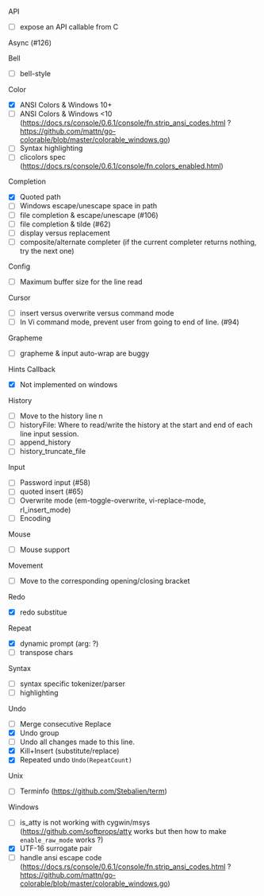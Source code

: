 API
- [ ] expose an API callable from C

Async (#126)

Bell
- [ ] bell-style

Color
- [x] ANSI Colors & Windows 10+
- [ ] ANSI Colors & Windows <10 (https://docs.rs/console/0.6.1/console/fn.strip_ansi_codes.html ? https://github.com/mattn/go-colorable/blob/master/colorable_windows.go)
- [ ] Syntax highlighting
- [ ] clicolors spec (https://docs.rs/console/0.6.1/console/fn.colors_enabled.html)

Completion
- [X] Quoted path
- [ ] Windows escape/unescape space in path
- [ ] file completion & escape/unescape (#106)
- [ ] file completion & tilde (#62)
- [ ] display versus replacement
- [ ] composite/alternate completer (if the current completer returns nothing, try the next one)

Config
- [ ] Maximum buffer size for the line read

Cursor
- [ ] insert versus overwrite versus command mode
- [ ] In Vi command mode, prevent user from going to end of line. (#94)

Grapheme
- [ ] grapheme & input auto-wrap are buggy

Hints Callback
- [x] Not implemented on windows

History
- [ ] Move to the history line n
- [ ] historyFile: Where to read/write the history at the start and end of
each line input session.
- [ ] append_history
- [ ] history_truncate_file

Input
- [ ] Password input (#58)
- [ ] quoted insert (#65)
- [ ] Overwrite mode (em-toggle-overwrite, vi-replace-mode, rl_insert_mode)
- [ ] Encoding

Mouse
- [ ] Mouse support

Movement
- [ ] Move to the corresponding opening/closing bracket

Redo
- [X] redo substitue

Repeat
- [x] dynamic prompt (arg: ?)
- [ ] transpose chars

Syntax
- [ ] syntax specific tokenizer/parser
- [ ] highlighting

Undo
- [ ] Merge consecutive Replace
- [X] Undo group
- [ ] Undo all changes made to this line.
- [X] Kill+Insert (substitute/replace)
- [X] Repeated undo `Undo(RepeatCount)`

Unix
- [ ] Terminfo (https://github.com/Stebalien/term)

Windows
- [ ] is_atty is not working with cygwin/msys (https://github.com/softprops/atty works but then how to make `enable_raw_mode` works ?)
- [X] UTF-16 surrogate pair
- [ ] handle ansi escape code (https://docs.rs/console/0.6.1/console/fn.strip_ansi_codes.html ? https://github.com/mattn/go-colorable/blob/master/colorable_windows.go)
